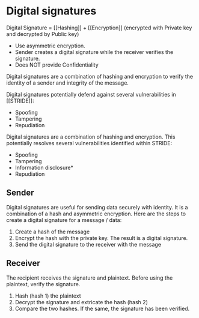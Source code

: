 # Digital signatures

Digital Signature = [[Hashing]] + [[Encryption]] (encrypted with Private key and decrypted by Public key)
- Use asymmetric encryption.
- Sender creates a digital signature while the receiver verifies the signature.
- Does NOT provide Confidentiality

Digital signatures are a combination of hashing and encryption to verify the identity of a sender and integrity of the message.

Digital signatures potentially defend against several vulnerabilities in [[STRIDE]]:
- Spoofing
- Tampering
- Repudiation

Digital signatures are a combination of hashing and encryption. This potentially resolves several vulnerabilities identified within STRIDE:
- Spoofing
- Tampering
- Information disclosure*
- Repudiation


## Sender

Digital signatures are useful for sending data securely with identity. It is a combination of a hash and asymmetric encryption.
Here are the steps to create a digital signature for a message / data:
1. Create a hash of the message
2. Encrypt the hash with the private key. The result is a digital signature.
3. Send the digital signature to the receiver with the message


## Receiver

The recipient receives the signature and plaintext. Before using the plaintext, verify the signature.
1. Hash (hash 1) the plaintext
2. Decrypt the signature and extricate the hash (hash 2)
3. Compare the two hashes. If the same, the signature has been verified.